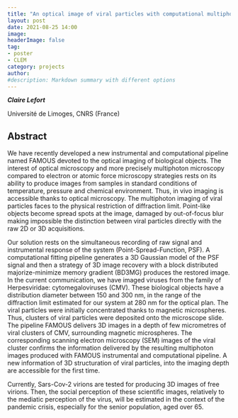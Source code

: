 ```yaml
---
title: "An optical image of viral particles with computational multiphoton microscopy"
layout: post
date: 2021-08-25 14:00
image: 
headerImage: false
tag:
- poster
- CLEM
category: projects
author:
#description: Markdown summary with different options
---
```


_**Claire Lefort**_

Université de Limoges, CNRS (France)

## Abstract

We have recently developed a new instrumental and computational pipeline named FAMOUS devoted to the optical imaging of biological objects. The interest of optical microscopy and more precisely multiphoton microscopy compared to electron or atomic force microscopy strategies rests on its ability to produce images from samples in standard conditions of temperature, pressure and chemical environment. Thus, in vivo imaging is accessible thanks to optical microscopy. The multiphoton imaging of viral particles faces to the physical restriction of diffraction limit. Point-like objects become spread spots at the image, damaged by out-of-focus blur making impossible the distinction between viral particles directly with the raw 2D or 3D acquisitions.

Our solution rests on the simultaneous recording of raw signal and instrumental response of the system (Point-Spread-Function, PSF). A computational fitting pipeline generates a 3D Gaussian model of the PSF signal and then a strategy of 3D image recovery with a block distributed majorize-minimize memory gradient (BD3MG) produces the restored image. In the current communication, we have imaged viruses from the family of Herpesviridae: cytomegaloviruses (CMV). These biological objects have a distribution diameter between 150 and 300 nm, in the range of the diffraction limit estimated for our system at 280 nm for the optical plan. The viral particles were initially concentrated thanks to magnetic microspheres. Thus, clusters of viral particles were deposited onto the microscope slide. The pipeline FAMOUS delivers 3D images in a depth of few micrometres of viral clusters of CMV, surrounding magnetic microspheres. The corresponding scanning electron microscopy (SEM) images of the viral cluster confirms the information delivered by the resulting multiphoton images produced with FAMOUS instrumental and computational pipeline. A new information of 3D structuration of viral particles, into the imaging depth are accessible for the first time. 

Currently, Sars-Cov-2 virions are tested for producing 3D images of free virions. Then, the social perception of these scientific images, relatively to the mediatic perception of the virus, will be estimated in the context of the pandemic crisis, especially for the senior population, aged over 65.
